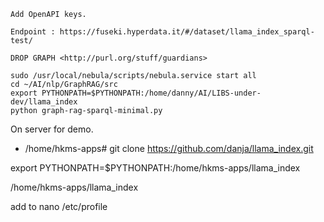 <!-- title: llama_index SPARQL Notes 15 -->

```
Add OpenAPI keys.

Endpoint : https://fuseki.hyperdata.it/#/dataset/llama_index_sparql-test/

DROP GRAPH <http://purl.org/stuff/guardians>

sudo /usr/local/nebula/scripts/nebula.service start all
cd ~/AI/nlp/GraphRAG/src
export PYTHONPATH=$PYTHONPATH:/home/danny/AI/LIBS-under-dev/llama_index
python graph-rag-sparql-minimal.py
```

On server for demo.

- /home/hkms-apps# git clone https://github.com/danja/llama_index.git

export PYTHONPATH=$PYTHONPATH:/home/hkms-apps/llama_index

/home/hkms-apps/llama_index

add to nano /etc/profile
